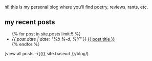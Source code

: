 

hi!
this is my personal blog where you'll find poetry, reviews, rants, etc.

## my recent posts

<ul class="blog-posts">
{% for post in site.posts limit:5 %}
<li>
    <span>
        <i>
            <time datetime="{{ post.date | date: '%Y-%m-%d' }}" pubdate="">
                {{ post.date | date: "%b %-d, %Y" }}
            </time>
        </i>
    </span>
    <a href="{{ site.baseurl }}{{ post.url }}">{{ post.title }}</a>
</li>
{% endfor %}
</ul>

[view all posts →]({{ site.baseurl }}/blog/)
